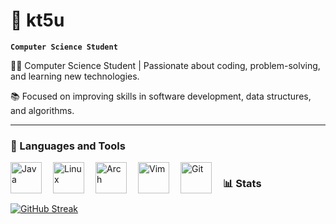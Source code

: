# 💠 kt5u
**`Computer Science Student`**

👨‍💻 Computer Science Student | Passionate about coding, problem-solving, and learning new technologies.

📚 Focused on improving skills in software development, data structures, and algorithms.

---

### 🧰 Languages and Tools

<img align="left" alt="Java" width="50px" style="padding-right:15px;" src="https://cdn.jsdelivr.net/gh/devicons/devicon/icons/java/java-original.svg"/>
<img align="left" alt="Linux" width="50px" style="padding-right:15px;" src="https://cdn.jsdelivr.net/gh/devicons/devicon@latest/icons/linux/linux-original.svg" />
<img align="left" alt="Arch" width="50px" style="padding-right:15px;" src="https://cdn.jsdelivr.net/gh/devicons/devicon@latest/icons/archlinux/archlinux-original.svg" />
<img align="left" alt="Vim" width="50px" style="padding-right:15px;" src="https://cdn.jsdelivr.net/gh/devicons/devicon@latest/icons/vim/vim-original.svg" />
<img align="left" alt="Git" width="50px" style="padding-right:15px;" src="https://cdn.jsdelivr.net/gh/devicons/devicon@latest/icons/git/git-plain.svg" />

#


### 📊 Stats

[![GitHub Streak](https://streak-stats.demolab.com?user=kt5u&theme=iceberg)](https://git.io/streak-stats)
